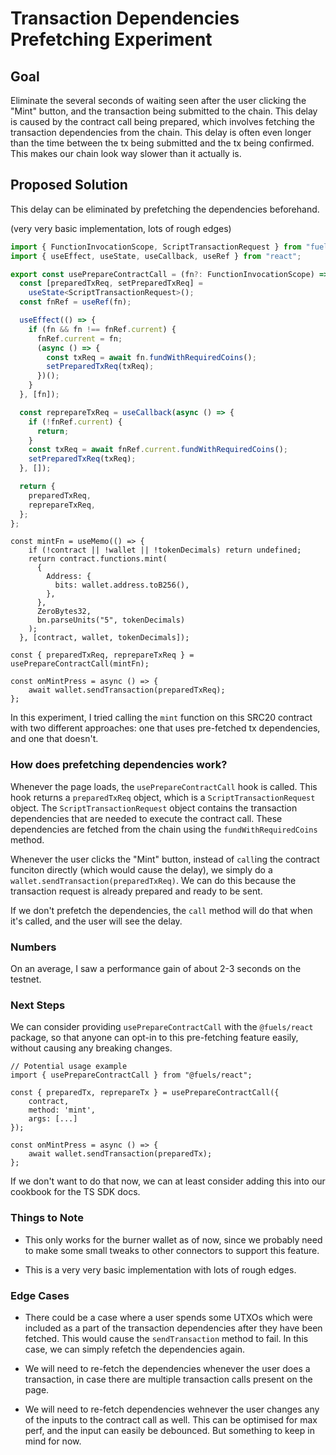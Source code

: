 # Transaction Dependencies Prefetching Experiment

## Goal

Eliminate the several seconds of waiting seen after the user clicking the "Mint" button, and the transaction being submitted to the chain. This delay is caused by the contract call being prepared, which involves fetching the transaction dependencies from the chain. This delay is often even longer than the time between the tx being submitted and the tx being confirmed. This makes our chain look way slower than it actually is.

## Proposed Solution

This delay can be eliminated by prefetching the dependencies beforehand.

(very very basic implementation, lots of rough edges)

```ts
import { FunctionInvocationScope, ScriptTransactionRequest } from "fuels";
import { useEffect, useState, useCallback, useRef } from "react";

export const usePrepareContractCall = (fn?: FunctionInvocationScope) => {
  const [preparedTxReq, setPreparedTxReq] =
    useState<ScriptTransactionRequest>();
  const fnRef = useRef(fn);

  useEffect(() => {
    if (fn && fn !== fnRef.current) {
      fnRef.current = fn;
      (async () => {
        const txReq = await fn.fundWithRequiredCoins();
        setPreparedTxReq(txReq);
      })();
    }
  }, [fn]);

  const reprepareTxReq = useCallback(async () => {
    if (!fnRef.current) {
      return;
    }
    const txReq = await fnRef.current.fundWithRequiredCoins();
    setPreparedTxReq(txReq);
  }, []);

  return {
    preparedTxReq,
    reprepareTxReq,
  };
};
```

```tsx
const mintFn = useMemo(() => {
    if (!contract || !wallet || !tokenDecimals) return undefined;
    return contract.functions.mint(
      {
        Address: {
          bits: wallet.address.toB256(),
        },
      },
      ZeroBytes32,
      bn.parseUnits("5", tokenDecimals)
    );
  }, [contract, wallet, tokenDecimals]);

const { preparedTxReq, reprepareTxReq } = usePrepareContractCall(mintFn);

const onMintPress = async () => {
    await wallet.sendTransaction(preparedTxReq);
};
```


In this experiment, I tried calling the `mint` function on this SRC20 contract with two different approaches: one that uses pre-fetched tx dependencies, and one that doesn't.

### How does prefetching dependencies work?

Whenever the page loads, the `usePrepareContractCall` hook is called. This hook returns a `preparedTxReq` object, which is a `ScriptTransactionRequest` object. The `ScriptTransactionRequest` object contains the transaction dependencies that are needed to execute the contract call. These dependencies are fetched from the chain using the `fundWithRequiredCoins` method.

Whenever the user clicks the "Mint" button, instead of `call`ing the contract funciton directly (which would cause the delay), we simply do a `wallet.sendTransaction(preparedTxReq)`. We can do this because the transaction request is already prepared and ready to be sent.

If we don't prefetch the dependencies, the `call` method will do that when it's called, and the user will see the delay.

### Numbers

On an average, I saw a performance gain of about 2-3 seconds on the testnet.

### Next Steps

We can consider providing `usePrepareContractCall` with the `@fuels/react` package, so that anyone can opt-in to this pre-fetching feature easily, without causing any breaking changes.

```tsx
// Potential usage example
import { usePrepareContractCall } from "@fuels/react";

const { preparedTx, reprepareTx } = usePrepareContractCall({
    contract,
    method: 'mint',
    args: [...]
});

const onMintPress = async () => {
    await wallet.sendTransaction(preparedTx);
};

```

If we don't want to do that now, we can at least consider adding this into our cookbook for the TS SDK docs.

### Things to Note

- This only works for the burner wallet as of now, since we probably need to make some small tweaks to other connectors to support this feature.

- This is a very very basic implementation with lots of rough edges.

### Edge Cases
 
- There could be a case where a user spends some UTXOs which were included as a part of the transaction dependencies after they have been fetched. This would cause the `sendTransaction` method to fail. In this case, we can simply refetch the dependencies again. 

- We will need to re-fetch the dependencies whenever the user does a transaction, in case there are multiple transaction calls present on the page.

- We will need to re-fetch dependencies wehnever the user changes any of the inputs to the contract call as well. This can be optimised for max perf, and the input can easily be debounced. But something to keep in mind for now.